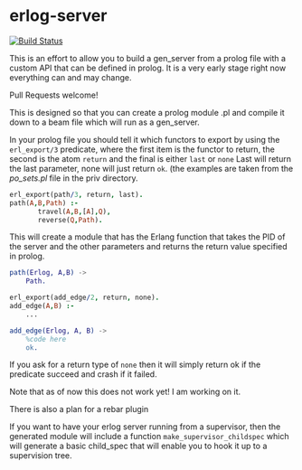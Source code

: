 erlog-server
============

[![Build Status](https://travis-ci.org/zkessin/erlog-server.svg?branch=master)](https://travis-ci.org/zkessin/erlog-server)


This is an effort to allow you to build a gen_server from a prolog
file with a custom API that can be defined in prolog. It is a very
early stage right now everything can and may change.

Pull Requests welcome!

This is designed so that you can create a prolog module .pl and
compile it down to a beam file which will run as a gen_server. 

In your prolog file you should tell it which functors to export by
using the `erl_export/3` predicate, where the first item is the
functor to return, the second is the atom `return` and the final is
either `last` or `none` Last will return the last parameter, none will
just return `ok`. (the examples are taken from the _po_sets.pl_ file
in the priv directory.


````prolog
erl_export(path/3, return, last).
path(A,B,Path) :-
       travel(A,B,[A],Q), 
       reverse(Q,Path).

````

This will create a module that has the Erlang function that takes the
PID of the server and the other parameters and returns the return
value specified in prolog.

````erlang
path(Erlog, A,B) ->
	Path.
````

````prolog
erl_export(add_edge/2, return, none).
add_edge(A,B) :-
	...
````
````erlang
add_edge(Erlog, A, B) ->
    %code here
	ok.
````


If you ask for a return type of `none` then it will simply return
ok if the predicate succeed and crash if it failed.

Note that as of now this does not work yet! I am working on it. 

There is also a plan for a rebar plugin

If you want to have your erlog server running from a supervisor, then
the generated module will include a function
`make_supervisor_childspec` which will generate a basic child_spec
that will enable you to hook it up to a supervision tree.
